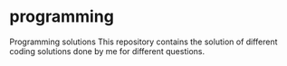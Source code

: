 # programming
Programming solutions
This repository contains the solution of different coding solutions done by me for 
different questions.
